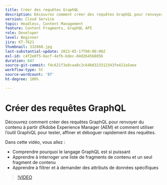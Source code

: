 ```yaml
---
title: Créer des requêtes GraphQL
description: Découvrez comment créer des requêtes GraphQL pour renvoyer du contenu à partir d’Adobe Experience Manager (AEM) et comment utiliser l’outil GraphiQL pour tester, affiner et déboguer rapidement des requêtes.
version: Cloud Service
topic: Headless, Content Management
feature: Content Fragments, GraphQL API
role: Developer
level: Beginner
jira: KT-7621
thumbnail: 332860.jpg
last-substantial-update: 2023-05-17T00:00:00Z
exl-id: c4f2e8f5-6acf-4efb-bdec-84d264568856
duration: 647
source-git-commit: f4c621f3a9caa8c2c64b8323312343fe421a5aee
workflow-type: ht
source-wordcount: '97'
ht-degree: 100%

---
```


# Créer des requêtes GraphQL

Découvrez comment créer des requêtes GraphQL pour renvoyer du contenu à partir d’Adobe Experience Manager (AEM) et comment utiliser l’outil GraphiQL pour tester, affiner et déboguer rapidement des requêtes.

Dans cette vidéo, vous allez :

+ Comprendre pourquoi le langage GraphQL est si puissant
+ Apprendre à interroger une liste de fragments de contenu et un seul fragment de contenu
+ Apprendre à filtrer et à demander des attributs de données spécifiques

>[!VIDEO](https://video.tv.adobe.com/v/332860?quality=12&learn=on)

